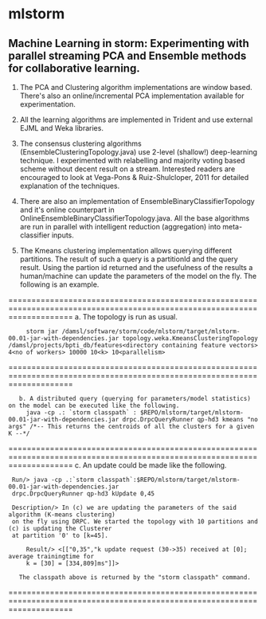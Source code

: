 mlstorm
=======

Machine Learning in storm: Experimenting with parallel streaming PCA and Ensemble methods for collaborative learning.
--------------------------------------------------------------------------------------------------------------------------

1. The PCA and Clustering algorithm implementations are window based. There's also an online/incremental PCA implementation available for experimentation.

2. All the learning algorithms are implemented in Trident and use external EJML and Weka libraries.

3. The consensus clustering algorithms (EnsembleClusteringTopology.java) use 2-level (shallow!) deep-learning technique. I experimented with relabelling and majority voting based scheme without decent result on a stream. Interested readers are encouraged to look at Vega-Pons & Ruiz-Shulcloper, 2011 for detailed explanation of the techniques.  

4. There are also an implementation of EnsembleBinaryClassifierTopology and it's online counterpart in OnlineEnsembleBinaryClassifierTopology.java. All the base algorithms are run in parallel with intelligent reduction (aggregation) into meta-classifier inputs. 

5. The Kmeans clustering implementation allows querying different partitions. The result of such a query is a partitionId and the query result. Using the partion id returned and the usefulness of the results a human/machine can update the parameters of the model on the fly. The following is an example.

==========================================================================================================================
       a. The topology is run as usual.
       
         storm jar /damsl/software/storm/code/mlstorm/target/mlstorm-00.01-jar-with-dependencies.jar topology.weka.KmeansClusteringTopology /damsl/projects/bpti_db/features<directory containing feature vectors> 4<no of workers> 10000 10<k> 10<parallelism>

==========================================================================================================================

       b. A distributed query (querying for parameters/model statistics) on the model can be executed like the following.
         java -cp .: `storm classpath` : $REPO/mlstorm/target/mlstorm-00.01-jar-with-dependencies.jar drpc.DrpcQueryRunner qp-hd3 kmeans "no args" /*-- This returns the centroids of all the clusters for a given K --*/
==========================================================================================================================
       c. An update could be made like the following.
       
	 Run/> java -cp .:`storm classpath`:$REPO/mlstorm/target/mlstorm-00.01-jar-with-dependencies.jar 
	 drpc.DrpcQueryRunner qp-hd3 kUpdate 0,45
	 
	 Description/> In (c) we are updating the parameters of the said algorithm (K-means clustering)
	 on the fly using DRPC. We started the topology with 10 partitions and (c) is updating the Clusterer
	 at partition '0' to [k=45]. 
	 
         Result/> <[["0,35","k update request (30->35) received at [0]; average trainingtime for 
         k = [30] = [334,809]ms"]]>

       The classpath above is returned by the "storm classpath" command.
==========================================================================================================================
       
       
